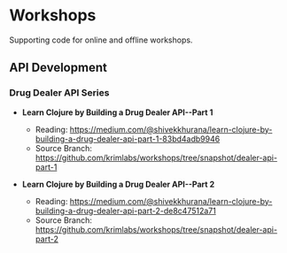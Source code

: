 # Workshops
Supporting code for online and offline workshops.

##  API Development

### Drug Dealer API Series
- **Learn Clojure by Building a Drug Dealer API--Part 1**
	- Reading: https://medium.com/@shivekkhurana/learn-clojure-by-building-a-drug-dealer-api-part-1-83bd4adb9946
	- Source Branch: https://github.com/krimlabs/workshops/tree/snapshot/dealer-api-part-1

- **Learn Clojure by Building a Drug Dealer API--Part 2**
	- Reading: https://medium.com/@shivekkhurana/learn-clojure-by-building-a-drug-dealer-api-part-2-de8c47512a71
	- Source Branch: https://github.com/krimlabs/workshops/tree/snapshot/dealer-api-part-2
